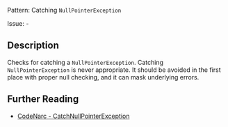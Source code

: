 Pattern: Catching `NullPointerException`

Issue: -

## Description

Checks for catching a `NullPointerException`. Catching `NullPointerException` is never appropriate. It should be avoided in the first place with proper null checking, and it can mask underlying errors.

## Further Reading

* [CodeNarc - CatchNullPointerException](http://codenarc.sourceforge.net/codenarc-rules-exceptions.html#CatchNullPointerException)